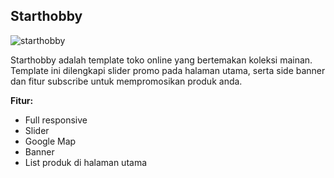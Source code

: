 Starthobby
------------

![starthobby](https://s3-ap-southeast-1.amazonaws.com/cdn2.jarvis-store.com/img/themes/starthobby/starthobby-preview.jpg)

Starthobby adalah template toko online yang bertemakan koleksi mainan. Template ini dilengkapi slider promo pada halaman utama, serta side banner dan fitur subscribe untuk mempromosikan produk anda.

**Fitur:**
 - Full responsive 
 - Slider 
 - Google Map 
 - Banner
 - List produk di halaman utama
